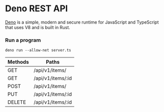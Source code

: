 # Deno REST API

[Deno](https://deno.land/) is a simple, modern and secure runtime for JavaScript and TypeScript that uses V8 and is built in Rust.

### **Run a program**

    deno run --allow-net server.ts

| Methods  | Paths |
| --- | --- |
| GET  | /api/v1/items/  |
| GET  | /api/v1/items/:id  |
| POST  | /api/v1/items/  |
| PUT  | /api/v1/items/:id  |
| DELETE  | /api/v1/items/:id  |